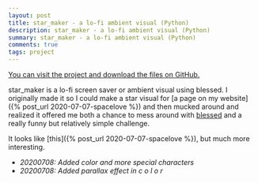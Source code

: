 ```yaml
---
layout: post
title: star_maker - a lo-fi ambient visual (Python)
description: star_maker - a lo-fi ambient visual (Python)
summary: star_maker - a lo-fi ambient visual (Python)
comments: true
tags: project
---
```


[You can visit the project and download the files on GitHub.](https://github.com/milofultz/star_maker)

star_maker is a lo-fi screen saver or ambient visual using blessed. I originally made it so I could make a star visual for [a page on my website]({% post_url 2020-07-07-spacelove %}) and then mucked around and realized it offered me both a chance to mess around with [blessed](https://github.com/jquast/blessed) and a really funny but relatively simple challenge.

It looks like [this]({% post_url 2020-07-07-spacelove %}), but much more interesting.

- *20200708: Added color and more special characters*
- *20200708: Added parallax effect in  c o l o r*